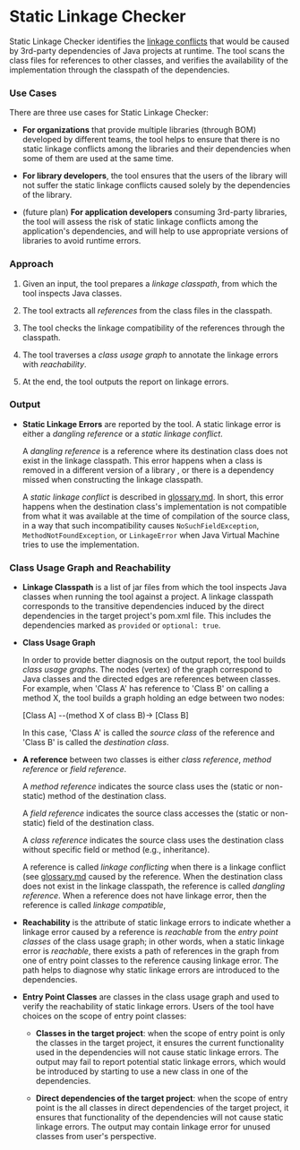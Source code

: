 Static Linkage Checker
======================

Static Linkage Checker identifies the
[linkage conflicts](../library-best-practices/glossary.md#types-of-conflicts-and-compatibility)
that would be caused by 3rd-party dependencies of Java projects at runtime. The tool scans
the class files for references to other classes, and verifies the availability of the implementation
through the classpath of the dependencies.

### Use Cases

There are three use cases for Static Linkage Checker:

-  **For organizations** that provide multiple libraries (through BOM) developed by different teams,
  the tool helps to ensure that there is no static linkage conflicts among the libraries and their
  dependencies when some of them are used at the same time.

- **For library developers**, the tool ensures that the users of the library will not suffer the
  static linkage conflicts caused solely by the dependencies of the library.

- (future plan) **For application developers** consuming 3rd-party libraries, the tool will
  assess the risk of static linkage conflicts among the application's dependencies, and will help
  to use appropriate versions of libraries to avoid runtime errors.

### Approach

1. Given an input, the tool prepares a _linkage classpath_, from which the tool inspects Java
  classes.

2. The tool extracts all _references_ from the class files in the classpath.

3. The tool checks the linkage compatibility of the references through the classpath.
  
4. The tool traverses a _class usage graph_ to annotate the linkage errors with _reachability_.

5. At the end, the tool outputs the report on linkage errors.

### Output

- **Static Linkage Errors** are reported by the tool. A static linkage error is either
  a _dangling reference_ or a _static linkage conflict_.

  A _dangling reference_ is a reference where its destination class does not exist in the 
  linkage classpath. This error happens when a class is removed in a different version of a library
  , or there is a dependency missed when constructing the linkage classpath.
  
  A _static linkage conflict_ is described in [glossary.md](../library-best-practices/glossary.md).
  In short, this error happens when the destination class's implementation is not compatible from
  what it was available at the time of compilation of the source class, in a way that such 
  incompatibility causes `NoSuchFieldException`, `MethodNotFoundException`, or `LinkageError` when
  Java Virtual Machine tries to use the implementation.


### Class Usage Graph and Reachability

- **Linkage Classpath** is a list of jar files from which the tool inspects Java classes when
  running the tool against a project. A linkage classpath corresponds to the transitive dependencies
  induced by the direct dependencies in the target project's pom.xml file. This includes the
  dependencies marked as `provided` or `optional: true`.

- **Class Usage Graph**

  In order to provide better diagnosis on the output report, the tool builds _class usage
  graphs_. The nodes (vertex) of the graph correspond to Java classes and the directed edges are
  references between classes. For example, when 'Class A' has reference to 'Class B' on calling
  a method X, the tool builds a graph holding an edge between two nodes:

    [Class A] --(method X of class B)-> [Class B]

  In this case, 'Class A' is called the _source class_ of the reference and 'Class B' is called
  the _destination class_.

- **A reference** between two classes is either _class reference_, _method reference_
  or _field reference_.

  A _method reference_ indicates the source class uses the (static or non-static) method of
  the destination class.

  A _field reference_ indicates the source class accesses the (static or non-static) field of
  the destination class.

  A _class reference_ indicates the source class uses the destination class without specific field 
  or method (e.g., inheritance).

  A reference is called _linkage conflicting_ when there is a linkage conflict
  (see [glossary.md](../library-best-practices/glossary.md#types-of-conflicts-and-compatibility)
  caused by the reference.
  When the destination class does not exist in the linkage classpath, the reference is called
  _dangling reference_. When a reference does not have linkage error, then the reference is 
  called _linkage compatible_,

- **Reachability** is the attribute of static linkage errors to indicate whether a linkage
  error caused by a reference is _reachable_ from the _entry point classes_ of the class usage
  graph; in other words, when a static linkage error is _reachable_, there exists a path of
  references in the graph from one of entry point classes to the reference causing linkage
  error.
  The path helps to diagnose why static linkage errors are introduced to the dependencies.

- **Entry Point Classes** are classes in the class usage graph and used to verify the reachability
  of static linkage errors. Users of the tool have choices on the scope of entry point classes:

  - **Classes in the target project**: when the scope of entry point is only the classes in the
    target project, it ensures the current functionality used in the dependencies will not cause
    static linkage errors.
    The output may fail to report potential static linkage errors, which would be introduced
    by starting to use a new class in one of the dependencies.

  - **Direct dependencies of the target project**: when the scope of entry point is the all classes
    in direct dependencies of the target project, it ensures that functionality of the dependencies
    will not cause static linkage errors. The output may contain linkage error for unused classes
    from user's perspective.

